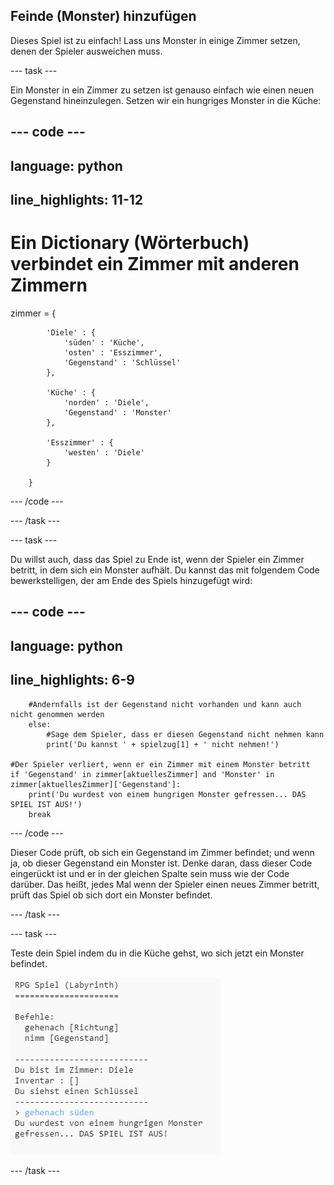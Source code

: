 ## Feinde (Monster) hinzufügen

Dieses Spiel ist zu einfach! Lass uns Monster in einige Zimmer setzen, denen der Spieler ausweichen muss.

--- task ---

Ein Monster in ein Zimmer zu setzen ist genauso einfach wie einen neuen Gegenstand hineinzulegen. Setzen wir ein hungriges Monster in die Küche:

--- code ---
---
language: python
---

## line_highlights: 11-12

# Ein Dictionary (Wörterbuch) verbindet ein Zimmer mit anderen Zimmern

zimmer = {

            'Diele' : {
                'süden' : 'Küche',
                'osten' : 'Esszimmer',
                'Gegenstand' : 'Schlüssel'
            },
    
            'Küche' : {
                'norden' : 'Diele',
                'Gegenstand' : 'Monster'
            },
    
            'Esszimmer' : {
                'westen' : 'Diele'
            }
    
        }
    

--- /code ---

--- /task ---

--- task ---

Du willst auch, dass das Spiel zu Ende ist, wenn der Spieler ein Zimmer betritt, in dem sich ein Monster aufhält. Du kannst das mit folgendem Code bewerkstelligen, der am Ende des Spiels hinzugefügt wird:

--- code ---
---
language: python
---

## line_highlights: 6-9

        #Andernfalls ist der Gegenstand nicht vorhanden und kann auch nicht genommen werden
        else:
            #Sage dem Spieler, dass er diesen Gegenstand nicht nehmen kann
            print('Du kannst ' + spielzug[1] + ' nicht nehmen!')
    
    #Der Spieler verliert, wenn er ein Zimmer mit einem Monster betritt
    if 'Gegenstand' in zimmer[aktuellesZimmer] and 'Monster' in zimmer[aktuellesZimmer]['Gegenstand']:
        print('Du wurdest von einem hungrigen Monster gefressen... DAS SPIEL IST AUS!')
        break
    

--- /code ---

Dieser Code prüft, ob sich ein Gegenstand im Zimmer befindet; und wenn ja, ob dieser Gegenstand ein Monster ist. Denke daran, dass dieser Code eingerückt ist und er in der gleichen Spalte sein muss wie der Code darüber. Das heißt, jedes Mal wenn der Spieler einen neues Zimmer betritt, prüft das Spiel ob sich dort ein Monster befindet.

--- /task ---

--- task ---

Teste dein Spiel indem du in die Küche gehst, wo sich jetzt ein Monster befindet.

![Screenshot](images/rpg-monster-test.png)

--- /task ---